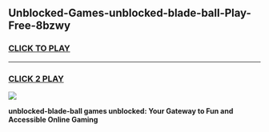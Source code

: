 
## Unblocked-Games-unblocked-blade-ball-Play-Free-8bzwy
<h3>
<a href="https://premium76.site?title=unblocked-blade-ball&ref=10A">CLICK TO PLAY</a></h3>
<hr>

<h3>
<a href="https://premium76.site?title=unblocked-blade-ball&ref=10A">CLICK 2 PLAY</a>
  
</h3>

<a href="https://premium76.site?title=unblocked-blade-ball&ref=10A"><img src="https://clearcache.store/games.png"></a>


**unblocked-blade-ball games unblocked: Your Gateway to Fun and Accessible Online Gaming**
